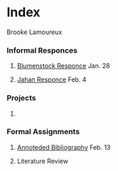 # Index

Brooke Lamoureux

### Informal Responces

1. [Blumenstock Responce](https://bmlamoureux.github.io/workshop/blumenstock) Jan. 28 

2. [Jahan Responce](https://bmlamoureux.github.io/workshop/jahan) Feb. 4


### Projects

1. 

### Formal Assignments 

1. [Annoteded Bibliography](https://bmlamoureux.github.io/workshop/assignment_1) Feb. 13

2. Literature Review
